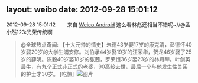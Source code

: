 layout: weibo
date: 2012-09-28 15:01:12
---
<meta name="referrer" content="no-referrer" />

2012-09-28 15:01:12  &nbsp;&nbsp;&nbsp;&nbsp;&nbsp;&nbsp; 来自 <a href="http://app.weibo.com/t/feed/l4RWD" rel="nofollow">Weico.Android</a>
这么看林彪还相当不错呢~//@孟小然123:光荣传统啊
>  @全球热点奇闻: 【十大元帅的情史】朱德43岁娶17岁的康克清，彭德怀40岁娶20岁的大学生浦安修。刘伯承44岁娶19岁的汪荣华，贺龙46岁娶了25岁的薛明。陈毅40岁娶18岁的张茜，罗荣恒36岁娶23岁的林月琴。叶剑英最牛，有九个正式非正式的老婆，90高龄去世，最后一个与他发生性关系的护士才30岁。 [吃惊]  ​​​
>  ![图片](https://ww3.sinaimg.cn/large/6188b3e6jw1dxbz3jotxvj.jpg)
